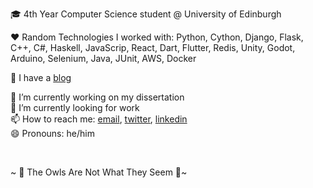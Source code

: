 
🎓 4th Year Computer Science student @ University of Edinburgh

❤️ Random Technologies I worked with: Python, Cython, Django, Flask, C++, C#, Haskell, JavaScrip, React, Dart, Flutter, Redis, Unity, Godot, Arduino, Selenium, Java, JUnit, AWS, Docker 

📖 I have a [blog][4]

🌱 I’m currently working on my dissertation <br>
🔭 I’m currently looking for work <br>
📫 How to reach me: [email][1], [twitter][3], [linkedin][2]  
😄 Pronouns: he/him  

  
<br>


~ 🦉 The Owls Are Not What They Seem 🦉~

[1]: <mailto:rgudav@gmail.com> "email"
[2]: <https://www.linkedin.com/in/rokas-gudavi%C4%8Dius-28250ab6/> "linkedin"
[3]: <https://twitter.com/roxerg1/> "twitter"
[4]: <https://roxerg.github.io/blog> "blog"
